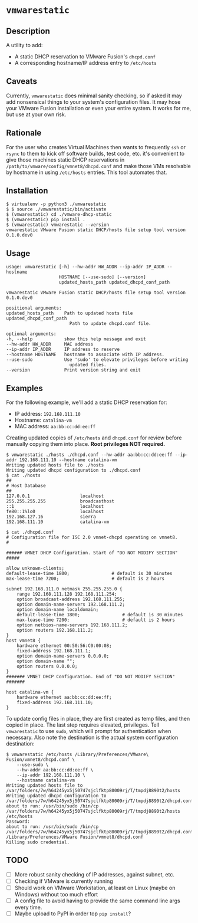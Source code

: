 # `vmwarestatic`

## Description

A utility to add:

- A static DHCP reservation to VMware Fusion's `dhcpd.conf`
- A corresponding hostname/IP address entry to `/etc/hosts`

## Caveats

Currently, `vmwarestatic` does minimal sanity checking, so if asked it may add nonsensical things to your system's configuration files. It may hose your VMware Fusion installation or even your entire system. It works for me, but use at your own risk.

## Rationale

For the user who creates Virtual Machines then wants to frequently `ssh` or `rsync` to them to kick off software builds, test code, etc. it's convenient to give those machines static DHCP reservations in `/path/to/vmware/config/vmnet8/dhcpd.conf` and make those VMs resolvable by hostname in using `/etc/hosts` entries. This tool automates that.

## Installation

    $ virtualenv -p python3 ./vmwarestatic
    $ $ source ./vmwarestatic/bin/activate
    $ (vmwarestatic) cd ./vmware-dhcp-static
    $ (vmwarestatic) pip install .
    $ (vmwarestatic) vmwarestatic --version
    vmwarestatic VMware Fusion static DHCP/hosts file setup tool version 0.1.0.dev0

## Usage

    usage: vmwarestatic [-h] --hw-addr HW_ADDR --ip-addr IP_ADDR --hostname
                        HOSTNAME [--use-sudo] [--version]
                        updated_hosts_path updated_dhcpd_conf_path

    vmwarestatic VMware Fusion static DHCP/hosts file setup tool version
    0.1.0.dev0

    positional arguments:
    updated_hosts_path    Path to updated hosts file
    updated_dhcpd_conf_path
                            Path to update dhcpd.conf file.

    optional arguments:
    -h, --help            show this help message and exit
    --hw-addr HW_ADDR     MAC address
    --ip-addr IP_ADDR     IP address to reserve
    --hostname HOSTNAME   hostname to associate with IP address.
    --use-sudo            Use 'sudo' to elevate privileges before writing
                            updated files.
    --version             Print version string and exit

## Examples

For the following example, we'll add a static DHCP reservation for:

- IP address: `192.168.111.10`
- Hostname: `catalina-vm`
- MAC address: `aa:bb:cc:dd:ee:ff`

Creating updated copies of `/etc/hosts` and `dhcpd.conf` for review before manually copying them into place. **Root privileges NOT required.**

```Console
$ vmwarestatic ./hosts ./dhcpd.conf --hw-addr aa:bb:cc:dd:ee:ff --ip-addr 192.168.111.10 --hostname catalina-vm
Writing updated hosts file to ./hosts
Writing updated dhcpd configuration to ./dhcpd.conf
$ cat ./hosts
##
# Host Database
##
127.0.0.1                   localhost
255.255.255.255             broadcasthost
::1                         localhost
fe80::1%lo0                 localhost
192.168.127.16              sierra
192.168.111.10              catalina-vm

$ cat ./dhcpd.conf
# Configuration file for ISC 2.0 vmnet-dhcpd operating on vmnet8.
#

###### VMNET DHCP Configuration. Start of "DO NOT MODIFY SECTION" #####

allow unknown-clients;
default-lease-time 1800;                # default is 30 minutes
max-lease-time 7200;                    # default is 2 hours

subnet 192.168.111.0 netmask 255.255.255.0 {
	range 192.168.111.128 192.168.111.254;
	option broadcast-address 192.168.111.255;
	option domain-name-servers 192.168.111.2;
	option domain-name localdomain;
	default-lease-time 1800;                # default is 30 minutes
	max-lease-time 7200;                    # default is 2 hours
	option netbios-name-servers 192.168.111.2;
	option routers 192.168.111.2;
}
host vmnet8 {
	hardware ethernet 00:50:56:C0:00:08;
	fixed-address 192.168.111.1;
	option domain-name-servers 0.0.0.0;
	option domain-name "";
	option routers 0.0.0.0;
}
####### VMNET DHCP Configuration. End of "DO NOT MODIFY SECTION" #######

host catalina-vm {
	hardware ethernet aa:bb:cc:dd:ee:ff;
	fixed-address 192.168.111.10;
}
```

To update config files in place, they are first created as temp files, and then copied in place. The last step requires elevated, privileges. Tell `vmwarestatic` to use `sudo`, which will prompt for authentication when necessary. Also note the destination is the actual system configuration destination:

```Console
$ vmwarestatic /etc/hosts /Library/Preferences/VMware\ Fusion/vmnet8/dhcpd.conf \
    --use-sudo \
    --hw-addr aa:bb:cc:dd:ee:ff \
    --ip-addr 192.168.111.10 \
    --hostname catalina-vm
Writing updated hosts file to /var/folders/7w/h64245yx5j50747sjclfktp80009rj/T/tmpdj8890t2/hosts
Writing updated dhcpd configuration to /var/folders/7w/h64245yx5j50747sjclfktp80009rj/T/tmpdj8890t2/dhcpd.conf
about to run: /usr/bin/sudo /bin/cp /var/folders/7w/h64245yx5j50747sjclfktp80009rj/T/tmpdj8890t2/hosts /etc/hosts
Password:
about to run: /usr/bin/sudo /bin/cp /var/folders/7w/h64245yx5j50747sjclfktp80009rj/T/tmpdj8890t2/dhcpd.conf /Library/Preferences/VMware Fusion/vmnet8/dhcpd.conf
Killing sudo credential.
```

## TODO

- [ ] More robust sanity checking of IP addresses, against subnet, etc.
- [ ] Checking if VMware is currently running
- [ ] Should work on VMware Workstation, at least on Linux (maybe on Windows) without too much effort
- [ ] A config file to avoid having to provide the same command line args every time.
- [ ] Maybe upload to PyPI in order top `pip install`?
